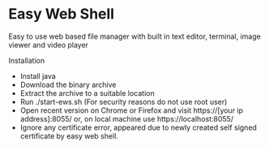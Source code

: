# Easy Web Shell

Easy to use web based file manager with built in text editor, terminal, image viewer and video player

Installation
- Install java
- Download the binary archive
- Extract the archive to a suitable location
- Run ./start-ews.sh (For security reasons do not use root user)
- Open recent version on Chrome or Firefox and visit https://[your ip address]:8055/ or, on local machine use https://localhost:8055/
- Ignore any certificate error, appeared due to newly created self signed certificate by easy web shell.
